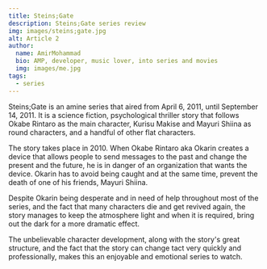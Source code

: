 ```yaml
---
title: Steins;Gate
description: Steins;Gate series review
img: images/steins;gate.jpg
alt: Article 2
author: 
  name: AmirMohammad
  bio: AMP, developer, music lover, into series and movies
  img: images/me.jpg
tags: 
  - series
---
```

Steins;Gate is an amine series that aired from April 6, 2011, until September 14, 2011. It is a science fiction, psychological thriller story that follows Okabe Rintaro as the main character, Kurisu Makise and Mayuri Shiina as round characters, and a handful of other flat characters.

The story takes place in 2010. When Okabe Rintaro aka Okarin creates a device that allows people to send messages to the past and change the present and the future, he is in danger of an organization that wants the device. Okarin has to avoid being caught and at the same time, prevent the death of one of his friends, Mayuri Shiina.

Despite Okarin being desperate and in need of help throughout most of the series, and the fact that many characters die and get revived again, the story manages to keep the atmosphere light and when it is required, bring out the dark for a more dramatic effect.

The unbelievable character development, along with the story's great structure, and the fact that the story can change tact very quickly and professionally, makes this an enjoyable and emotional series to watch.
